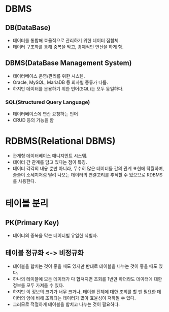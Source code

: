 # DBMS

## DB(DataBase)
- 데이터를 통합해 효율적으로 관리하기 위한 데이터 집합체.
- 데이터 구조화를 통해 중복을 막고, 경제적인 연산을 하게 함.

## DBMS(DataBase Management System)
- 데이터베이스 운영/관리를 위한 시스템.
- Oracle, MySQL, MariaDB 등 회사별 종류가 다름.
- 하지만 데이터를 운용하기 위한 언어(SQL)는 모두 동일하다.

### SQL(Structured Query Language)
- 데이터베이스에 연산 요청하는 언어
- CRUD 등의 기능을 함


# RDBMS(Relational DBMS)
- 관계형 데이터베이스 매니지먼트 시스템.
- 데이터 간 관계를 담고 있다는 점이 특징.
- 데이터 각각의 내용 뿐만 아니라, 무수히 많은 데이터들 간의 관계 표현에 탁월하며, 줄줄이 소세지처럼 딸려 나오는 데이터의 연결고리를 추적할 수 있으므로 RDBMS를 사용한다.


# 테이블 분리

## PK(Primary Key)
- 데이터의 중복을 막는 데이터별 유일한 식별자.

## 테이블 정규화 <-> 비정규화
- 테이블을 합치는 것이 좋을 때도 있지만 반대로 테이블을 나누는 것이 좋을 때도 있다.
- 하나의 테이블에 모든 데이터가 다 합쳐지면 조회를 1번만 하더라도 데이터에 대한 정보를 모두 가져올 수 있다.
- 하지만 이 정보의 크기가 너무 크거나, 테이블 전체에 대한 조회를 할 땐 필요한 데이터의 양에 비해 조회되는 데이터가 많아 효율성이 저하될 수 있다.
- 그러므로 적절하게 테이블을 합치고 나누는 것이 필요하다.

